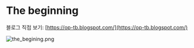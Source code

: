 # The beginning

블로그 직접 보기: [https://op-tb.blogspot.com/](https://op-tb.blogspot.com/)

![the_begining.png](https://raw.githubusercontent.com/treezi1004/op-blogger-themes/master/1_Column/The_beginning/img/the_begining.png)
